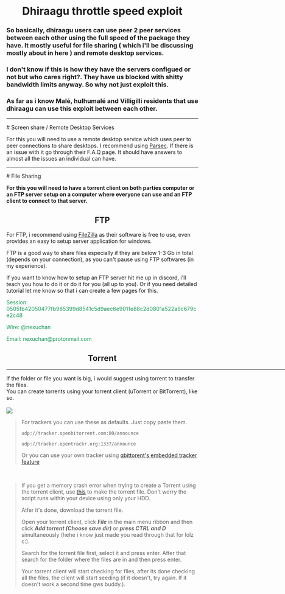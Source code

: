 <style>
    h1,h2{text-align:center;}
    #horiline{width:750px;}
</style>
# Dhiraagu throttle speed exploit

### So basically, dhiraagu users can use peer 2 peer services between each other using the full speed of the package they have. It mostly useful for file sharing ( which i'll be discussing mostly about in here ) and remote desktop services.
### I don't know if this is how they have the servers configued or not but who cares right?. They have us blocked with shitty bandwidth limits anyway. So why not just exploit this.
### As far as i know Malé, hulhumalé and Villigilli residents that use dhiraagu can use this exploit between each other. 
<hr>
# Screen share  / Remote Desktop Services

For this you will need to use a remote desktop service which uses peer to peer connections to share desktops. I recommend using [Parsec](https://parsecgaming.com). If there is an issue with it go through their F.A.Q page. It should have answers to almost all the issues an individual can have.
<hr>
# File Sharing

**For this you will need to have a torrent client on both parties computer or an FTP server setup on a computer where everyone can use and an FTP client to connect to that server.** 

## FTP

For FTP, i recommend using [FileZilla](https://filezilla-project.org/) as their software is free to use, even provides an easy to setup server application for windows. 

FTP is a good way to share files especially if they are below 1-3 Gb in total (depends on your connection), as you can't pause using FTP softwares (in my experience).

If you want to know how to setup an FTP server hit me up in discord, i'll teach you how to do it or do it for you (all up to you). Or if you need detailed tutorial let me know so that i can create a few pages for this.

<p style="Color: #159957;">Session: 0505fb42050477fb985399d8541c5d9aec6e9011e88c2d0801a522a9c679ce2c48</p>
<p style="Color: #159957;">Wire: @nexuchan</p>
<p style="Color: #159957;">Email: nexuchan@protonmail.com</p>

## Torrent

<hr id="horiline">

If the folder or file you want is big, i would suggest using torrent to transfer the files.<br>You can create torrents using your torrent client (uTorrent or BitTorrent), like so.<br><br><img src="https://i.imgur.com/0YcjvVC.png"><br>
> For trackers you can use these as defaults. Just copy paste them.
> ```
>udp://tracker.openbitorrent.com:80/announce
>
>udp://tracker.opentrackr.org:1337/announce
>```
> Or you can use your own tracker using [qbittorent's embedded tracker feature](https://github.com/qbittorrent/qBittorrent/wiki/How-to-use-qBittorrent-as-a-tracker)

<br>

>If you get a memory crash error when trying to create a Torrent using the torrent client, use [this](https://kimbatt.github.io/torrent-creator/) to make the torrent file. Don't worry the script runs within your device using only your HDD. 
>
> Atfer it's done, download the torrent file. 
>
> Open your torrent client, click ***File*** in the main menu ribbon and then click ***Add torrent (Choose save dir)*** or ***press CTRL and D*** simultaneously (hehe i know just made you read through that for lolz c:). 
>
>Search for the torrent file first, select it and press enter. After that search for the folder where the files are in and then press enter. 
>
> Your torrent client will start checking for files, after its done checking all the files, the client will start seeding (if it doesn't, try again. If it doesn't work a second time gws buddy.). 